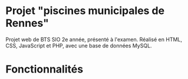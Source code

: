 # Projet "piscines municipales de Rennes"
Projet web de BTS SIO 2e année, présenté à l'examen. Réalisé en HTML, CSS, JavaScript et PHP, avec une base de données MySQL.

# Fonctionnalités

